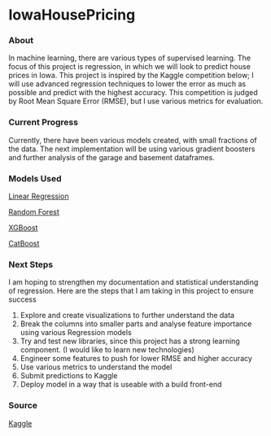 # IowaHousePricing

### About
In machine learning, there are various types of supervised learning. The focus of this project is regression, in which we will look to predict house prices in Iowa. This project is inspired by the Kaggle competition below; I will use advanced regression techniques to lower the error as much as possible and predict with the highest accuracy. This competition is judged by Root Mean Square Error (RMSE), but I use various metrics for evaluation. 

### Current Progress
Currently, there have been various models created, with small fractions of the data. The next implementation will be using various gradient boosters and further analysis of the garage and basement dataframes.

### Models Used
[Linear Regression](https://scikit-learn.org/stable/modules/generated/sklearn.linear_model.LinearRegression.html)

[Random Forest](https://scikit-learn.org/stable/modules/generated/sklearn.ensemble.RandomForestRegressor.html)

[XGBoost](https://xgboost.readthedocs.io/en/latest/)

[CatBoost](https://catboost.ai/docs/concepts/about.html)


### Next Steps
I am hoping to strengthen my documentation and statistical understanding of regression. Here are the steps that I am taking in this project to ensure success

1. Explore and create visualizations to further understand the data
2. Break the columns into smaller parts and analyse feature importance using various Regression models
3. Try and test new libraries, since this project has a strong learning component. (I would like to learn new technologies)
4. Engineer some features to push for lower RMSE and higher accuracy
5. Use various metrics to understand the model
6. Submit predictions to Kaggle
7. Deploy model in a way that is useable with a build front-end

### Source

[Kaggle](https://www.kaggle.com/c/house-prices-advanced-regression-techniques)
